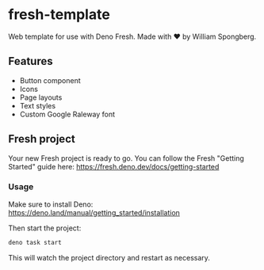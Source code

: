 # fresh-template

Web template for use with Deno Fresh. Made with ❤️ by William Spongberg.

## Features

- Button component
- Icons
- Page layouts
- Text styles
- Custom Google Raleway font

## Fresh project

Your new Fresh project is ready to go. You can follow the Fresh "Getting
Started" guide here: <https://fresh.deno.dev/docs/getting-started>

### Usage

Make sure to install Deno: <https://deno.land/manual/getting_started/installation>

Then start the project:

``` bash
deno task start
```

This will watch the project directory and restart as necessary.
